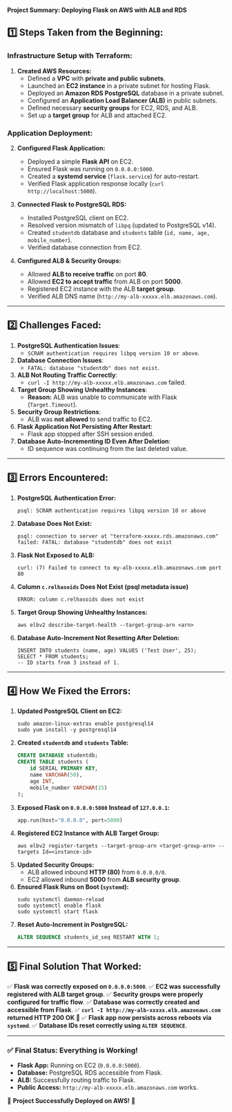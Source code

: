 **Project Summary: Deploying Flask on AWS with ALB and RDS**

## 1️⃣ Steps Taken from the Beginning:
### **Infrastructure Setup with Terraform:**
1. **Created AWS Resources:**
   - Defined a **VPC** with **private and public subnets**.
   - Launched an **EC2 instance** in a private subnet for hosting Flask.
   - Deployed an **Amazon RDS PostgreSQL** database in a private subnet.
   - Configured an **Application Load Balancer (ALB)** in public subnets.
   - Defined necessary **security groups** for EC2, RDS, and ALB.
   - Set up a **target group** for ALB and attached EC2.

### **Application Deployment:**
2. **Configured Flask Application:**
   - Deployed a simple **Flask API** on EC2.
   - Ensured Flask was running on `0.0.0.0:5000`.
   - Created a **systemd service** (`flask.service`) for auto-restart.
   - Verified Flask application response locally (`curl http://localhost:5000`).

3. **Connected Flask to PostgreSQL RDS:**
   - Installed PostgreSQL client on EC2.
   - Resolved version mismatch of `libpq` (updated to PostgreSQL v14).
   - Created `studentdb` database and `students` table (`id, name, age, mobile_number`).
   - Verified database connection from EC2.

4. **Configured ALB & Security Groups:**
   - Allowed **ALB to receive traffic** on port **80**.
   - Allowed **EC2 to accept traffic** from ALB on port **5000**.
   - Registered EC2 instance with the ALB **target group**.
   - Verified ALB DNS name (`http://my-alb-xxxxx.elb.amazonaws.com`).

---

## 2️⃣ Challenges Faced:
1. **PostgreSQL Authentication Issues**:
   - `SCRAM authentication requires libpq version 10 or above`.
2. **Database Connection Issues**:
   - `FATAL: database "studentdb" does not exist`.
3. **ALB Not Routing Traffic Correctly**:
   - `curl -I http://my-alb-xxxxx.elb.amazonaws.com` failed.
4. **Target Group Showing Unhealthy Instances**:
   - **Reason:** ALB was unable to communicate with Flask (`Target.Timeout`).
5. **Security Group Restrictions**:
   - ALB was **not allowed** to send traffic to EC2.
6. **Flask Application Not Persisting After Restart**:
   - Flask app stopped after SSH session ended.
7. **Database Auto-Incrementing ID Even After Deletion**:
   - ID sequence was continuing from the last deleted value.

---

## 3️⃣ Errors Encountered:
1. **PostgreSQL Authentication Error:**
   ```
   psql: SCRAM authentication requires libpq version 10 or above
   ```
2. **Database Does Not Exist:**
   ```
   psql: connection to server at "terraform-xxxxx.rds.amazonaws.com" failed: FATAL: database "studentdb" does not exist
   ```
3. **Flask Not Exposed to ALB:**
   ```
   curl: (7) Failed to connect to my-alb-xxxxx.elb.amazonaws.com port 80
   ```
4. **Column `c.relhasoids` Does Not Exist (psql metadata issue)**
   ```
   ERROR: column c.relhasoids does not exist
   ```
5. **Target Group Showing Unhealthy Instances:**
   ```
   aws elbv2 describe-target-health --target-group-arn <arn>
   ```
6. **Database Auto-Increment Not Resetting After Deletion:**
   ```
   INSERT INTO students (name, age) VALUES ('Test User', 25);
   SELECT * FROM students;
   -- ID starts from 3 instead of 1.
   ```

---

## 4️⃣ How We Fixed the Errors:
1. **Updated PostgreSQL Client on EC2:**
   ```
   sudo amazon-linux-extras enable postgresql14
   sudo yum install -y postgresql14
   ```
2. **Created `studentdb` and `students` Table:**
   ```sql
   CREATE DATABASE studentdb;
   CREATE TABLE students (
       id SERIAL PRIMARY KEY,
       name VARCHAR(50),
       age INT,
       mobile_number VARCHAR(15)
   );
   ```
3. **Exposed Flask on `0.0.0.0:5000` Instead of `127.0.0.1`:**
   ```python
   app.run(host="0.0.0.0", port=5000)
   ```
4. **Registered EC2 Instance with ALB Target Group:**
   ```
   aws elbv2 register-targets --target-group-arn <target-group-arn> --targets Id=<instance-id>
   ```
5. **Updated Security Groups:**
   - ALB allowed inbound **HTTP (80)** from `0.0.0.0/0`.
   - EC2 allowed inbound **5000** from **ALB security group**.
6. **Ensured Flask Runs on Boot (`systemd`):**
   ```
   sudo systemctl daemon-reload
   sudo systemctl enable flask
   sudo systemctl start flask
   ```
7. **Reset Auto-Increment in PostgreSQL:**
   ```sql
   ALTER SEQUENCE students_id_seq RESTART WITH 1;
   ```

---

## 5️⃣ Final Solution That Worked:
✅ **Flask was correctly exposed on `0.0.0.0:5000`**.
✅ **EC2 was successfully registered with ALB target group**.
✅ **Security groups were properly configured for traffic flow**.
✅ **Database was correctly created and accessible from Flask**.
✅ **`curl -I http://my-alb-xxxxx.elb.amazonaws.com` returned HTTP 200 OK 🎉**
✅ **Flask app now persists across reboots via `systemd`**.
✅ **Database IDs reset correctly using `ALTER SEQUENCE`**.

---

### **✅ Final Status: Everything is Working!**

- **Flask App:** Running on EC2 (`0.0.0.0:5000`).
- **Database:** PostgreSQL RDS accessible from Flask.
- **ALB:** Successfully routing traffic to Flask.
- **Public Access:** `http://my-alb-xxxxx.elb.amazonaws.com` works.

🎉 **Project Successfully Deployed on AWS!** 🚀

